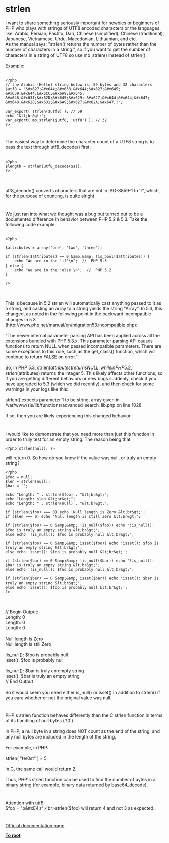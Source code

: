 # strlen



I want to share something seriously important for newbies or beginners of PHP who plays with strings of UTF8 encoded characters or the languages like: Arabic, Persian, Pashto, Dari, Chinese (simplified), Chinese (traditional), Japanese, Vietnamese, Urdu, Macedonian, Lithuanian, and etc.<br>As the manual says: "strlen() returns the number of bytes rather than the number of characters in a string.", so if you want to get the number of characters in a string of UTF8 so use mb_strlen() instead of strlen().<br><br>Example:<br><br>

```
<?php
// the Arabic (Hello) string below is: 59 bytes and 32 characters
$utf8 = "&#x627;&#x644;&#x633;&#x644;&#x627;&#x645; &#x639;&#x644;&#x6CC;&#x6A9;&#x645; &#x648;&#x631;&#x62D;&#x645;&#x629; &#x627;&#x644;&#x644;&#x647; &#x648;&#x628;&#x631;&#x6A9;&#x627;&#x62A;&#x647;!";

var_export( strlen($utf8) ); // 59
echo "&lt;br&gt;";
var_export( mb_strlen($utf8, 'utf8') ); // 32
?>
```
  

#

The easiest way to determine the character count of a UTF8 string is to pass the text through utf8_decode() first:<br><br>

```
<?php
$length = strlen(utf8_decode($s));
?>
```
<br><br>utf8_decode() converts characters that are not in ISO-8859-1 to &apos;?&apos;, which, for the purpose of counting, is quite alright.  

#

We just ran into what we thought was a bug but turned out to be a documented difference in behavior between PHP 5.2 &amp; 5.3.  Take the following code example:<br><br>

```
<?php

$attributes = array('one', 'two', 'three');

if (strlen($attributes) == 0 &amp;&amp; !is_bool($attributes)) {
    echo "We are in the 'if'\n";  //  PHP 5.3
} else {
    echo "We are in the 'else'\n";  //  PHP 5.2
}

?>
```
<br><br>This is because in 5.2 strlen will automatically cast anything passed to it as a string, and casting an array to a string yields the string "Array".  In 5.3, this changed, as noted in the following point in the backward incompatible changes in 5.3 (http://www.php.net/manual/en/migration53.incompatible.php):<br><br>"The newer internal parameter parsing API has been applied across all the extensions bundled with PHP 5.3.x. This parameter parsing API causes functions to return NULL when passed incompatible parameters. There are some exceptions to this rule, such as the get_class() function, which will continue to return FALSE on error."<br><br>So, in PHP 5.3, strlen($attributes) returns NULL, while in PHP 5.2, strlen($attributes) returns the integer 5.  This likely affects other functions, so if you are getting different behaviors or new bugs suddenly, check if you have upgraded to 5.3 (which we did recently), and then check for some warnings in your logs like this:<br><br>strlen() expects parameter 1 to be string, array given in /var/www/sis/lib/functions/advanced_search_lib.php on line 1028<br><br>If so, then you are likely experiencing this changed behavior.  

#

I would like to demonstrate that you need more than just this function in order to truly test for an empty string. The reason being that 

```
<?php strlen(null); ?>
```
 will return 0. So how do you know if the value was null, or truly an empty string?



```
<?php
$foo = null;
$len = strlen(null);
$bar = '';

echo "Length: " . strlen($foo) . "&lt;br&gt;";
echo "Length: $len &lt;br&gt;";
echo "Length: " . strlen(null) . "&lt;br&gt;";

if (strlen($foo) === 0) echo 'Null length is Zero &lt;br&gt;';
if ($len === 0) echo 'Null length is still Zero &lt;br&gt;';

if (strlen($foo) == 0 &amp;&amp; !is_null($foo)) echo '!is_null(): $foo is truly an empty string &lt;br&gt;';
else echo '!is_null(): $foo is probably null &lt;br&gt;';

if (strlen($foo) == 0 &amp;&amp; isset($foo)) echo 'isset(): $foo is truly an empty string &lt;br&gt;';
else echo 'isset(): $foo is probably null &lt;br&gt;';

if (strlen($bar) == 0 &amp;&amp; !is_null($bar)) echo '!is_null(): $bar is truly an empty string &lt;br&gt;';
else echo '!is_null(): $foo is probably null &lt;br&gt;';

if (strlen($bar) == 0 &amp;&amp; isset($bar)) echo 'isset(): $bar is truly an empty string &lt;br&gt;';
else echo 'isset(): $foo is probably null &lt;br&gt;';
?>
```
<br><br>// Begin Output:<br>Length: 0<br>Length: 0 <br>Length: 0<br><br>Null length is Zero <br>Null length is still Zero <br><br>!is_null(): $foo is probably null <br>isset(): $foo is probably null <br><br>!is_null(): $bar is truly an empty string <br>isset(): $bar is truly an empty string <br>// End Output<br><br>So it would seem you need either is_null() or isset() in addition to strlen() if you care whether or not the original value was null.  

#

PHP&apos;s strlen function behaves differently than the C strlen function in terms of its handling of null bytes (&apos;\0&apos;).  <br><br>In PHP, a null byte in a string does NOT count as the end of the string, and any null bytes are included in the length of the string.<br><br>For example, in PHP:<br><br>strlen( "te\0st" ) = 5<br><br>In C, the same call would return 2.<br><br>Thus, PHP&apos;s strlen function can be used to find the number of bytes in a binary string (for example, binary data returned by base64_decode).  

#

Attention with utf8:<br>$foo = "b&#xE4;r";<br>strlen($foo) will return 4 and not 3 as expected..  

#

[Official documentation page](https://www.php.net/manual/en/function.strlen.php)

**[To root](/README.md)**